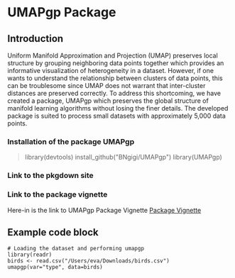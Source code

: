 # UMAPgp Package

## Introduction

Uniform Manifold Approximation and Projection (UMAP) preserves local structure by grouping neighboring data points together which provides an informative visualization of heterogeneity in a dataset. However, if one wants to understand the relationship between clusters of data points, this can be troublesome since UMAP does not warrant that inter-cluster distances are preserved correctly. To address this shortcoming, we have created a package, UMAPgp which preserves the global structure of manifold learning algorithms without losing the finer details. The developed package is suited to process small datasets with approximately 5,000 data points.

### Installation of the package UMAPgp

>library(devtools)
>install_github("BNgigi/UMAPgp")
>library(UMAPgp)

### Link to the pkgdown site

### Link to the package vignette
Here-in is the link to UMAPgp Package Vignette
[Package Vignette](https://github.com/BNgigi/UMAPgp/blob/main/vignettes/umapgp-vignette.Rmd)

## Example code block
```{r}
# Loading the dataset and performing umapgp
library(readr)
birds <- read.csv("/Users/eva/Downloads/birds.csv") 
umapgp(var="type", data=birds)
```

